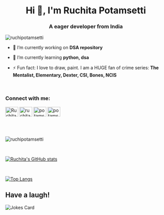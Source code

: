 
<!--
**ruchipotamsetti/ruchipotamsetti** is a ✨ _special_ ✨ repository because its `README.md` (this file) appears on your GitHub profile.

Here are some ideas to get you started:

 
- 🌱 I’m currently learning ...
- 👯 I’m looking to collaborate on ...
- 🤔 I’m looking for help with ...
- 💬 Ask me about ...
- 📫 How to reach me: ...
- 😄 Pronouns: ...
- ⚡ Fun fact: ...
-->

<h1 align="center">Hi 👋, I'm Ruchita Potamsetti</h1>
<h3 align="center">A eager developer from India</h3>

<p align="left"> <img src="https://komarev.com/ghpvc/?username=ruchipotamsetti&label=Profile%20views&color=0e75b6&style=flat" alt="ruchipotamsetti" /> </p>
<!--
<p align="left"> <a href="https://twitter.com/ruchitacodes" target="blank"><img src="https://img.shields.io/twitter/follow/ruchitacodes?logo=twitter&style=for-the-badge" alt="ruchitacodes" /></a> </p>
-->

- 🔭 I’m currently working on **DSA repository**

- 🌱 I’m currently learning **python, dsa**

- ⚡ Fun fact: I love to draw, paint. I am a HUGE fan of crime series: **The Mentalist, Elementary, Dexter, CSI, Bones, NCIS**

<br>

<h3 align="left">Connect with me:</h3>
<p align="left">
<a href="https://twitter.com/RuchitaP_" target="blank"><img align="center" src="https://cdn.jsdelivr.net/npm/simple-icons@3.0.1/icons/twitter.svg" alt="RuchitaP_" height="30" width="40" /></a>
<a href="https://www.linkedin.com/in/ruchita-potamsetti/" target="blank"><img align="center" src="https://cdn.jsdelivr.net/npm/simple-icons@3.0.1/icons/linkedin.svg" alt="ruchita potamsetti" height="30" width="40" /></a>
<a href="https://www.hackerrank.com/potamsettiruchi" target="blank"><img align="center" src="https://cdn.jsdelivr.net/npm/simple-icons@3.0.1/icons/hackerrank.svg" alt="potamsettiruchi" height="30" width="40" /></a>
<a href="https://www.leetcode.com/potamsettiruchita" target="blank"><img align="center" src="https://cdn.jsdelivr.net/npm/simple-icons@3.0.1/icons/leetcode.svg" alt="potamsettiruchita" height="30" width="40" /></a>
</p>

<br>

<!--
<h3 align="left">Languages and Tools:</h3>
<p align="left"> <a href="https://www.w3schools.com/cpp/" target="_blank"> <img src="https://raw.githubusercontent.com/devicons/devicon/master/icons/cplusplus/cplusplus-original.svg" alt="cplusplus" width="40" height="40"/> </a> <a href="https://www.w3schools.com/css/" target="_blank"> <img src="https://raw.githubusercontent.com/devicons/devicon/master/icons/css3/css3-original-wordmark.svg" alt="css3" width="40" height="40"/> </a> <a href="https://www.w3.org/html/" target="_blank"> <img src="https://raw.githubusercontent.com/devicons/devicon/master/icons/html5/html5-original-wordmark.svg" alt="html5" width="40" height="40"/> </a> <a href="https://www.python.org" target="_blank"> <img src="https://raw.githubusercontent.com/devicons/devicon/master/icons/python/python-original.svg" alt="python" width="40" height="40"/> </a> </p>
-->

<br>

<p><img align="center" src="https://github-readme-streak-stats.herokuapp.com/?user=ruchipotamsetti&" alt="ruchipotamsetti" /></p>

<br>

[![Ruchita's GitHub stats](https://github-readme-stats.vercel.app/api?username=ruchipotamsetti&hide=contribs,prs,issues&show_icons=true&theme=nightowl)](https://github.com/ruchipotamsetti/github-readme-stats)

<br>

[![Top Langs](https://github-readme-stats.vercel.app/api/top-langs/?username=ruchipotamsetti&layout=compact&theme=nightowl)](https://github.com/ruchipotamsetti/github-readme-stats)


## Have a laugh!
![Jokes Card](https://readme-jokes.vercel.app/api?username=ruchipotamsetti&theme=nightowl&borderColor=nightowl)
